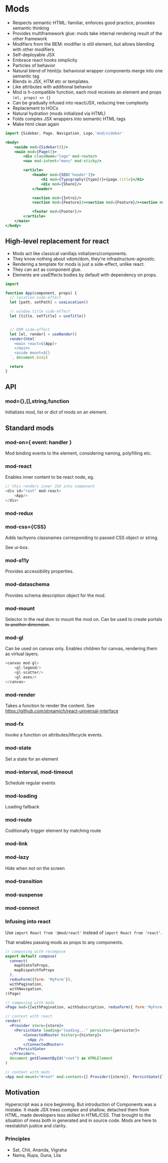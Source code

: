 # Mods

* Respects semantic HTML: familiar, enforces good practice, provokes semantic thinking
* Provides multiframework glue: mods take internal rendering result of the other framework
* Modifiers from the BEM: modifier is still element, but allows blending with other modifiers
* Self-deployable JSX
* Embrace react hooks simplicity
* Particles of behavior
* Natural blend of html/js: behavioral wrapper components merge into one semantic tag
* Blends in JSX, HTM etc or templates.
* Like attributes with additional behavior
* Mod is h-compatible function, each mod receives an element and props `(el, props) => {}`
* Can be gradually infused into react/JSX, reducing tree complexity
* Replacement to HOCs
* Natural hydration (mods initialized via HTML)
* Folds complex JSX wrappers into semantic HTML tags
* Make html clean again

```jsx
import {Sidebar, Page, Navigation, Logo,'mod/sidebar'

<body>
	<aside mod={Sidebar()}/>
	<main mod={Page()}>
		<div className="logo" mod-route/>
		<nav mod-intent="menu" mod-sticky/>

    	<article>
	        <header mod={SEO('header')}>
	        	<h1 mod={Typography({type})}>{page.title}</h1>
	        	<div mod={Share}/>
	        </header>

	        <section mod={Intro}/>
	        <section mod={Feature}/><section mod={Feature}/><section mod={Feature}/>

	        <footer mod={Footer}/>
	    </article>
    </main>
</body>
```

## High-level replacement for react

* Mods act like classical vanillajs initializers/components.
* They know nothing about vdom/dom, they're infrastructure-agnostic.
* Rendering a template for mods is just a side-effect, unlike react.
* They can act as component glue.
* Elements are useEffects bodies by default with dependency on props.

```jsx
import

function App(component, props) {
  // location side-effect
  let [path, setPath] = useLocation()

  // window.title side-effect
  let [title, setTitle] = useTitle()


  // DOM side-effect
  let [el, render] = useRender()
  render(html`
    <main react=${App}>
    </main>
    <aside mount=${}
  `, document.body)

  return
}
```

## API

### mod={},[],string,function

Initializes mod, list or dict of mods on an element.


## Standard mods

### mod-on={ event: handler }

Mod binding events to the element, considering naming, polyfilling etc.


### mod-react

Enables inner content to be react node, eg.

```js
// this renders inner JSX into component
<div id="root" mod-react>
	<App/>
</div>
```

### mod-redux


### mod-css={CSS}

Adds tachyons classnames corresponding to passed CSS object or string.

See ui-box.


### mod-a11y

Provides accessibility properties.


### mod-dataschema

Provides schema description object for the mod.


### mod-mount

Selector in the real dom to mount the mod on. Can be used to create portals ~~to another dimension~~.


### mod-gl

Can be used on canvas only. Enables children for canvas, rendering them as virtual layers.

```js
<canvas mod-gl>
	<gl-legend/>
	<gl-scatter/>
	<gl-axes/>
</canvas>
```

### mod-render

Takes a function to render the content. See https://github.com/streamich/react-universal-interface

### mod-fx

Invoke a function on attributes/lifecycle events.

### mod-state

Set a state for an element

### mod-interval, mod-timeout

Schedule regular events

### mod-loading

Loading fallback

### mod-route

Coditionally trigger element by matching route

### mod-link

### mod-lazy

Hide when not on the screen

### mod-transition

### mod-suspense

### mod-connect



### Infusing into react

Use `import React from '@mod/react'` instead of `import React from 'react'`.

That enables passing mods as props to any components.

```jsx
// composing with recompose
export default compose(
  connect(
    mapStateToProps,
    mapDispatchToProps
  ),
  reduxForm({form: 'MyForm'}),
  withPagination,
  withNavigation,
)(Page)

// composing with mods
<Page mod={[withPagination, withSubscription, reduxForm({ form:'MyForm' }), connect(state)]} />
```

```jsx
// context with react
render(
  <Provider store={store}>
  	<PersistGate loading="loading..." persistor={persistor}>
	    <ConnectedRouter history={history}>
	      <App />
	    </ConnectedRouter>
    </PersistGate>
  </Provider>,
  document.getElementById("root") as HTMLElement
)

// context with mods
<App mod-mount="#root" mod-context={[ Provider({store}), PersistGate({loaging, persistor}), ConnectedRouter({history})]}/>
```



## Motivation

Hyperscript was a nice beginning. But introduction of Components was a mistake. It made JSX trees complex and shallow, detached them from HTML, made developers less skilled in HTML/CSS. That brought to the situation of mess both in generated and in source code.
Mods are here to reestablish justice and clarity.

### Principles

* Sat, Chit, Ananda, Vigraha
* Nama, Rupa, Guna, Lila
